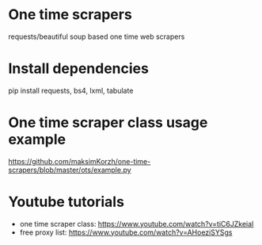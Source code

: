 # One time scrapers
requests/beautiful soup based one time web scrapers

# Install dependencies
pip install requests, bs4, lxml, tabulate

# One time scraper class usage example
https://github.com/maksimKorzh/one-time-scrapers/blob/master/ots/example.py

# Youtube tutorials
  - one time scraper class: https://www.youtube.com/watch?v=tiC6JZkeiaI
  - free proxy list: https://www.youtube.com/watch?v=AHoeziSYSgs
